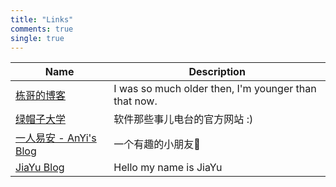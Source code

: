 ```yaml
---
title: "Links"
comments: true
single: true
---
```

 
| Name                                              | Description                                          |
| ------------------------------------------------- | ---------------------------------------------------- |
| [栋哥的博客](https://liuyandong.com/)               | I was so much older then, I'm younger than that now. |
| [绿帽子大学](https://lmzdx.com/)                    | 软件那些事儿电台的官方网站 :)                             |
| [一人易安 - AnYi's Blog](https://blog.sukiu.net/)   | 一个有趣的小朋友🙈                                        |
| [JiaYu Blog](https://jiayu.mybabya.com/)          | Hello my name is JiaYu                               |
